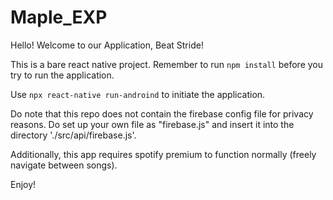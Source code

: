 # Maple_EXP
Hello! Welcome to our Application, Beat Stride!

This is a bare react native project.
Remember to run ``npm install`` before you try to run the application.

Use ``npx react-native run-androind`` to initiate the application.

Do note that this repo does not contain the firebase config file for privacy reasons. 
Do set up your own file as "firebase.js"  and insert it into the directory './src/api/firebase.js'.

Additionally, this app requires spotify premium to function normally (freely navigate between songs).

Enjoy!
